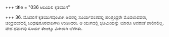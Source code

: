 +++
title = "036 ಆದಿಯಲಿ ಕೃತಯುಗ"

+++
36. ಮೊದಲಿಗೆ ಕೃತಯುಗವುಂಟಾಗಿ ಅದರಲ್ಲಿ ಸೂರ್ಯವಂಶದಲ್ಲಿ ಹರಿಶ್ಚಂದ್ರರೇ ಮೊದಲಾದವರು, ಚಂದ್ರವಂಶದಲ್ಲಿ ಬುಧಪುರೂರವಾದಿಗಳು ಉದಿಸಿದರು. ಆ ಯುಗದಲ್ಲಿ ಭೂಮಿಯನ್ನು ಯಾರೂ ಅವರಂತೆ ಪಾಲಿಸಲಿಲ್ಲ. ವೇದ ಧರ್ಮವು ಸೂರ್ಯ ತೇಜಕ್ಕೂ ಮಿಗಿಲಾಗಿ ಬೆಳಗಿತು.